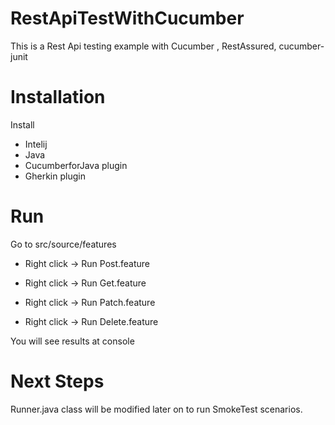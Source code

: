 # RestApiTestWithCucumber
This is a Rest Api testing example with Cucumber , RestAssured, cucumber-junit

# Installation
Install 
  * Intelij 
  * Java
  * CucumberforJava plugin
  * Gherkin plugin

# Run
Go to src/source/features

* Right click -> Run Post.feature

* Right click -> Run Get.feature

* Right click -> Run Patch.feature

* Right click -> Run Delete.feature

You will see results at console

# Next Steps
Runner.java class will be modified later on to run SmokeTest scenarios.


